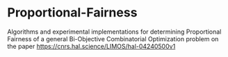 # Proportional-Fairness
Algorithms and experimental implementations for determining Proportional Fairness of a general Bi-Objective 
Combinatorial Optimization problem on the paper https://cnrs.hal.science/LIMOS/hal-04240500v1 
